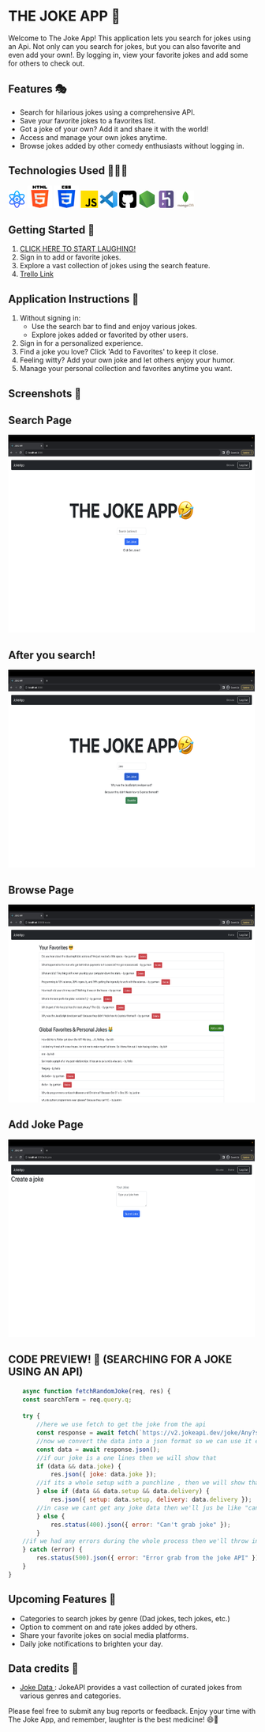 # THE JOKE APP 🤣

Welcome to The Joke App! This application lets you search for jokes using an Api. Not only can you search for jokes, but you can also favorite and even add your own!. By logging in, view your favorite jokes and add some for others to check out.

## Features 🎭
- Search for hilarious jokes using a comprehensive API.
- Save your favorite jokes to a favorites list.
- Got a joke of your own? Add it and share it with the world!
- Access and manage your own jokes anytime.
- Browse jokes added by other comedy enthusiasts without logging in.

## Technologies Used 👨🏻‍💻
<img src="tech/atom.png" alt="REACT" width="35" height="35"> <img src="tech/html-5.png" alt="HTML5" width="50" height="45"> <img src="tech/css-3.png" alt="CSS" width="50" height="45"> <img src="tech/js.png" alt="JS" width="35" height="35"> <img src="tech/Visual_Studio_Code_1.35_icon.svg.png" alt="VS CODE" width="35" height="35"> <img src="tech/github-sign.png" alt="GIT HUB" width="35" height="35"> <img src="tech/node-js.png" alt="NODE JS" width="35" height="35"> <img src="tech/heroku.png" alt="HEROKU" width="35" height="35"> <img src="tech/pngwing.com.png" alt="MONGO" width="35" height="35">  

## Getting Started 🚀

1. [CLICK HERE TO START LAUGHING!](https://joke-app-81e6e8c2bc16.herokuapp.com/)
2. Sign in to add or favorite jokes.
3. Explore a vast collection of jokes using the search feature.
4. [ Trello Link ](https://trello.com/b/1uzHQtUK/joke-app)

## Application Instructions 📘

1. Without signing in:
   - Use the search bar to find and enjoy various jokes.
   - Explore jokes added or favorited by other users.
2. Sign in for a personalized experience.
3. Find a joke you love? Click 'Add to Favorites' to keep it close.
4. Feeling witty? Add your own joke and let others enjoy your humor.
5. Manage your personal collection and favorites anytime you want.

## Screenshots 📸

## Search Page
<img src="screenshots/Screenshot 2023-08-28 at 3.49.31 PM.png" alt="search page" width="500" height="400">

## After you search!
<img src="screenshots/Screenshot 2023-08-28 at 3.51.01 PM.png" alt="searching" width="500" height="400">

## Browse Page
<img src="screenshots/Screenshot 2023-08-28 at 3.51.34 PM.png" alt="browse page" width="500" height="400">

## Add Joke Page
<img src="screenshots/Screenshot 2023-08-28 at 3.51.40 PM.png" alt="add joke page" width="500" height="400">


## CODE PREVIEW! 🔬 (SEARCHING FOR A JOKE USING AN API) 

```javascript
    async function fetchRandomJoke(req, res) {
    const searchTerm = req.query.q; 

    try {
        //here we use fetch to get the joke from the api 
        const response = await fetch(`https://v2.jokeapi.dev/joke/Any?safe-mode&contains=${searchTerm}`);
        //now we convert the data into a json format so we can use it easily
        const data = await response.json();
        //if our joke is a one lines then we will show that
        if (data && data.joke) {
            res.json({ joke: data.joke });
        //if its a whole setup with a punchline , then we will show that
        } else if (data && data.setup && data.delivery) { 
            res.json({ setup: data.setup, delivery: data.delivery });
        //in case we cant get any joke data then we'll jus be like "cant grab joke"
        } else {
            res.status(400).json({ error: "Can't grab joke" });
        }
    //if we had any errors during the whole process then we'll throw in an error
    } catch (error) {
        res.status(500).json({ error: "Error grab from the joke API" });
    }
}
```

## Upcoming Features 🌟
- Categories to search jokes by genre (Dad jokes, tech jokes, etc.)
- Option to comment on and rate jokes added by others.
- Share your favorite jokes on social media platforms.
- Daily joke notifications to brighten your day.

## Data credits 📜

- [ Joke Data ](https://v2.jokeapi.dev/joke/Any?safe-mode): JokeAPI provides a vast collection of curated jokes from various genres and categories.

Please feel free to submit any bug reports or feedback. Enjoy your time with The Joke App, and remember, laughter is the best medicine! 😄🎉